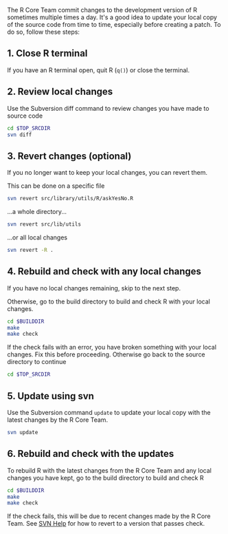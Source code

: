 The R Core Team commit changes to the development version of R sometimes
multiple times a day. It's a good idea to update your local copy of the source
code from time to time, especially before creating a patch. To do so, follow
these steps:

## 1. Close R terminal

If you have an R terminal open, quit R (`q()`) or close the terminal.

## 2. Review local changes

Use the Subversion diff command to review changes you have made to source code

```bash title="Reviewing local changes"
cd $TOP_SRCDIR
svn diff
```

## 3. Revert changes (optional)

If you no longer want to keep your local changes, you can revert them.

This can be done on a specific file

```bash title="Reverting changes to a specific file"
svn revert src/library/utils/R/askYesNo.R
```

...a whole directory...

```bash title="Reverting all changes in a specific directory"
svn revert src/lib/utils
```

...or all local changes

```bash title="Reverting all local changes"
svn revert -R .
```

## 4. Rebuild and check with any local changes

If you have no local changes remaining, skip to the next step.

Otherwise, go to the build directory to build and check R with your local
changes.

```bash title="Checking local changes pass tests"
cd $BUILDDIR
make
make check
```

If the check fails with an error, you have broken something with your local
changes. Fix this before proceeding. Otherwise go back to the source directory
to continue

```bash title="Changing directory"
cd $TOP_SRCDIR
```

## 5. Update using svn

Use the Subversion command `update` to update your local copy with the latest
changes by the R Core Team.

```bash title="Updating"
svn update
```

## 6.  Rebuild and check with the updates

To rebuild R with the latest changes from the R Core Team and any local changes
you have kept, go to the build directory to build and check R

```bash title="Running checks against the latest core changes"
cd $BUILDDIR
make
make check
```

If the check fails, this will be due to recent changes made by the R Core
Team. See [SVN Help](./svn_help.md) for how to revert to a version that passes
check.
